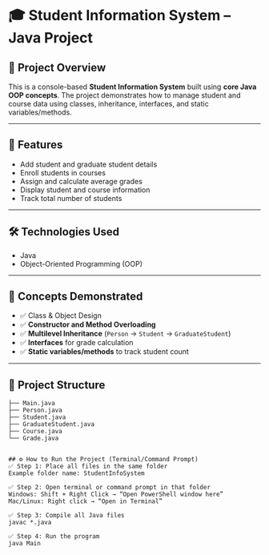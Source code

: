 # 🎓 Student Information System – Java Project

## 📌 Project Overview

This is a console-based **Student Information System** built using **core Java OOP concepts**. The project demonstrates how to manage student and course data using classes, inheritance, interfaces, and static variables/methods.

---

## 🚀 Features

- Add student and graduate student details
- Enroll students in courses
- Assign and calculate average grades
- Display student and course information
- Track total number of students

---

## 🛠️ Technologies Used

- Java
- Object-Oriented Programming (OOP)

---

## 🧠 Concepts Demonstrated

- ✅ Class & Object Design
- ✅ **Constructor and Method Overloading**
- ✅ **Multilevel Inheritance** (`Person` → `Student` → `GraduateStudent`)
- ✅ **Interfaces** for grade calculation
- ✅ **Static variables/methods** to track student count

---

## 📂 Project Structure

```plaintext
├── Main.java
├── Person.java
├── Student.java
├── GraduateStudent.java
├── Course.java
└── Grade.java


## ⚙️ How to Run the Project (Terminal/Command Prompt)
✅ Step 1: Place all files in the same folder
Example folder name: StudentInfoSystem

✅ Step 2: Open terminal or command prompt in that folder
Windows: Shift + Right Click → “Open PowerShell window here”
Mac/Linux: Right click → “Open in Terminal”

✅ Step 3: Compile all Java files
javac *.java

✅ Step 4: Run the program
java Main
